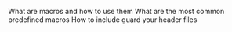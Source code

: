 What are macros and how to use them
What are the most common predefined macros
How to include guard your header files